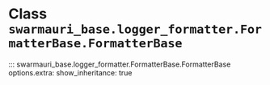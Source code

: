 # Class `swarmauri_base.logger_formatter.FormatterBase.FormatterBase`

::: swarmauri_base.logger_formatter.FormatterBase.FormatterBase
    options.extra:
      show_inheritance: true

